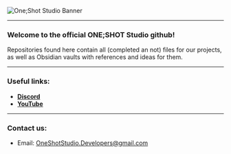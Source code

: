 ![One;Shot Studio Banner](https://github.com/ONE-SHOT-Studio/.github/assets/144279639/9860da4d-63ea-41d5-ae93-c63494ad301b)

---
### Welcome to the official ONE;SHOT Studio github!
Repositories found here contain all (completed an not) files for our projects, as well as Obsidian vaults with references and ideas for them.

---
### Useful links:
* [**Discord**](https://discord.gg/E3M25nQGNv)
* [**YouTube**](https://www.youtube.com/@OneShot.Studio)

---
### Contact us:
* Email: OneShotStudio.Developers@gmail.com
